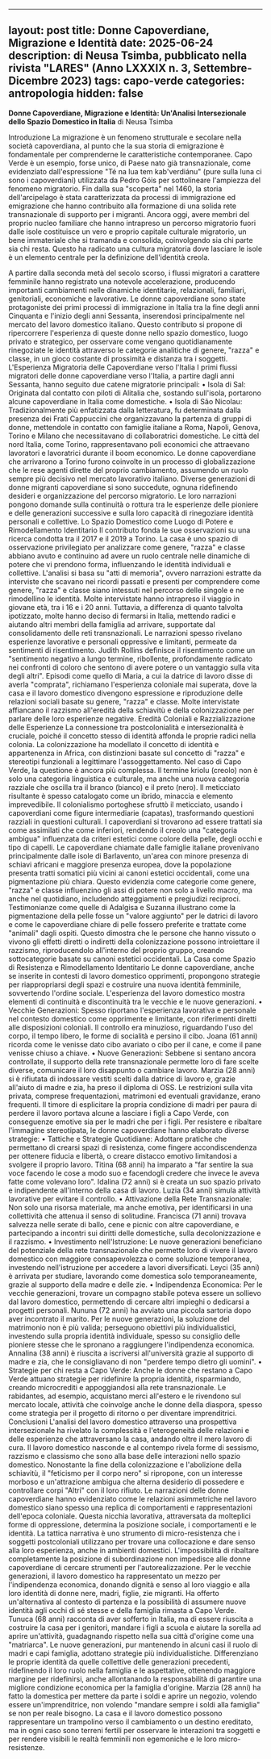 
---
layout: post
title: Donne Capoverdiane, Migrazione e Identità
date: 2025-06-24 
description: di Neusa Tsimba, pubblicato nella rivista "LARES" (Anno LXXXIX n. 3, Settembre-Dicembre 2023)
tags: capo-verde
categories: antropologia
hidden: false
---


**Donne Capoverdiane, Migrazione e Identità: Un'Analisi Intersezionale dello Spazio Domestico in Italia**
di Neusa Tsimba

Introduzione La migrazione è un fenomeno strutturale e secolare nella società capoverdiana, al punto che la sua storia di emigrazione è fondamentale per comprenderne le caratteristiche contemporanee. Capo Verde è un esempio, forse unico, di Paese nato già transnazionale, come evidenziato dall'espressione "Té na lua tem kab'verdiánu" (pure sulla luna ci sono i capoverdiani) utilizzata da Pedro Góis per sottolineare l'ampiezza del fenomeno migratorio. Fin dalla sua "scoperta" nel 1460, la storia dell'arcipelago è stata caratterizzata da processi di immigrazione ed emigrazione che hanno contribuito alla formazione di una solida rete transnazionale di supporto per i migranti. Ancora oggi, avere membri del proprio nucleo familiare che hanno intrapreso un percorso migratorio fuori dalle isole costituisce un vero e proprio capitale culturale migratorio, un bene immateriale che si tramanda e consolida, coinvolgendo sia chi parte sia chi resta. Questo ha radicato una cultura migratoria dove lasciare le isole è un elemento centrale per la definizione dell'identità creola.

A partire dalla seconda metà del secolo scorso, i flussi migratori a carattere femminile hanno registrato una notevole accelerazione, producendo importanti cambiamenti nelle dinamiche identitarie, relazionali, familiari, genitoriali, economiche e lavorative. Le donne capoverdiane sono state protagoniste dei primi processi di immigrazione in Italia tra la fine degli anni Cinquanta e l'inizio degli anni Sessanta, inserendosi principalmente nel mercato del lavoro domestico italiano. Questo contributo si propone di ripercorrere l'esperienza di queste donne nello spazio domestico, luogo privato e strategico, per osservare come vengano quotidianamente rinegoziate le identità attraverso le categorie analitiche di genere, "razza" e classe, in un gioco costante di prossimità e distanza tra i soggetti.
L'Esperienza Migratoria delle Capoverdiane verso l'Italia I primi flussi migratori delle donne capoverdiane verso l'Italia, a partire dagli anni Sessanta, hanno seguito due catene migratorie principali:
•
Isola di Sal: Originata dal contatto con piloti di Alitalia che, sostando sull'isola, portarono alcune capoverdiane in Italia come domestiche.
•
Isola di São Nicolau: Tradizionalmente più enfatizzata dalla letteratura, fu determinata dalla presenza dei Frati Cappuccini che organizzavano la partenza di gruppi di donne, mettendole in contatto con famiglie italiane a Roma, Napoli, Genova, Torino e Milano che necessitavano di collaboratrici domestiche.
Le città del nord Italia, come Torino, rappresentavano poli economici che attraevano lavoratori e lavoratrici durante il boom economico. Le donne capoverdiane che arrivarono a Torino furono coinvolte in un processo di globalizzazione che le rese agenti dirette del proprio cambiamento, assumendo un ruolo sempre più decisivo nel mercato lavorativo italiano. Diverse generazioni di donne migranti capoverdiane si sono succedute, ognuna ridefinendo desideri e organizzazione del percorso migratorio. Le loro narrazioni pongono domande sulla continuità o rottura tra le esperienze delle pioniere e delle generazioni successive e sulla loro capacità di rinegoziare identità personali e collettive.
Lo Spazio Domestico come Luogo di Potere e Rimodellamento Identitario Il contributo fonda le sue osservazioni su una ricerca condotta tra il 2017 e il 2019 a Torino. La casa è uno spazio di osservazione privilegiato per analizzare come genere, "razza" e classe abbiano avuto e continuino ad avere un ruolo centrale nelle dinamiche di potere che vi prendono forma, influenzando le identità individuali e collettive. L'analisi si basa su "atti di memoria", ovvero narrazioni estratte da interviste che scavano nei ricordi passati e presenti per comprendere come genere, "razza" e classe siano intessuti nel percorso delle singole e ne rimodellino le identità.
Molte intervistate hanno intrapreso il viaggio in giovane età, tra i 16 e i 20 anni. Tuttavia, a differenza di quanto talvolta ipotizzato, molte hanno deciso di fermarsi in Italia, mettendo radici e aiutando altri membri della famiglia ad arrivare, supportate dal consolidamento delle reti transnazionali.
Le narrazioni spesso rivelano esperienze lavorative e personali oppressive e limitanti, permeate da sentimenti di risentimento. Judith Rollins definisce il risentimento come un "sentimento negativo a lungo termine, ribollente, profondamente radicato nei confronti di coloro che sentono di avere potere o un vantaggio sulla vita degli altri". Episodi come quello di Maria, a cui la datrice di lavoro disse di averla "comprata", richiamano l'esperienza coloniale mai superata, dove la casa e il lavoro domestico divengono espressione e riproduzione delle relazioni sociali basate su genere, "razza" e classe. Molte intervistate affiancano il razzismo all'eredità della schiavitù e della colonizzazione per parlare delle loro esperienze negative.
Eredità Coloniali e Razzializzazione delle Esperienze La connessione tra postcolonialità e intersezionalità è cruciale, poiché il concetto stesso di identità affonda le proprie radici nella colonia. La colonizzazione ha modellato il concetto di identità e appartenenza in Africa, con distinzioni basate sul concetto di "razza" e stereotipi funzionali a legittimare l'assoggettamento.
Nel caso di Capo Verde, la questione è ancora più complessa. Il termine kriolu (creolo) non è solo una categoria linguistica e culturale, ma anche una nuova categoria razziale che oscilla tra il branco (bianco) e il preto (nero). Il meticciato risultante è spesso catalogato come un ibrido, minaccia e elemento imprevedibile. Il colonialismo portoghese sfruttò il meticciato, usando i capoverdiani come figure intermediarie (capatas), trasformando questioni razziali in questioni culturali. I capoverdiani si trovarono ad essere trattati sia come assimilati che come inferiori, rendendo il creolo una "categoria ambigua" influenzata da criteri estetici come colore della pelle, degli occhi e tipo di capelli.
Le capoverdiane chiamate dalle famiglie italiane provenivano principalmente dalle isole di Barlavento, un'area con minore presenza di schiavi africani e maggiore presenza europea, dove la popolazione presenta tratti somatici più vicini ai canoni estetici occidentali, come una pigmentazione più chiara. Questo evidenzia come categorie come genere, "razza" e classe influenzino gli assi di potere non solo a livello macro, ma anche nel quotidiano, includendo atteggiamenti e pregiudizi reciproci. Testimonianze come quelle di Adalgisa e Suzanna illustrano come la pigmentazione della pelle fosse un "valore aggiunto" per le datrici di lavoro e come le capoverdiane chiare di pelle fossero preferite e trattate come "animali" dagli ospiti. Questo dimostra che le persone che hanno vissuto o vivono gli effetti diretti o indiretti della colonizzazione possono introiettare il razzismo, riproducendolo all'interno del proprio gruppo, creando sottocategorie basate su canoni estetici occidentali.
La Casa come Spazio di Resistenza e Rimodellamento Identitario Le donne capoverdiane, anche se inserite in contesti di lavoro domestico opprimenti, propongono strategie per riappropriarsi degli spazi e costruire una nuova identità femminile, sovvertendo l'ordine sociale. L'esperienza del lavoro domestico mostra elementi di continuità e discontinuità tra le vecchie e le nuove generazioni.
•
Vecchie Generazioni: Spesso riportano l'esperienza lavorativa e personale nel contesto domestico come opprimente e limitante, con riferimenti diretti alle disposizioni coloniali. Il controllo era minuzioso, riguardando l'uso del corpo, il tempo libero, le forme di socialità e persino il cibo. Joana (61 anni) ricorda come le venisse dato cibo avariato o cibo per il cane, e come il pane venisse chiuso a chiave.
•
Nuove Generazioni: Sebbene si sentano ancora controllate, il supporto della rete transnazionale permette loro di fare scelte diverse, comunicare il loro disappunto o cambiare lavoro. Marzia (28 anni) si è rifiutata di indossare vestiti scelti dalla datrice di lavoro e, grazie all'aiuto di madre e zia, ha preso il diploma di OSS.
Le restrizioni sulla vita privata, comprese frequentazioni, matrimoni ed eventuali gravidanze, erano frequenti. Il timore di esplicitare la propria condizione di madri per paura di perdere il lavoro portava alcune a lasciare i figli a Capo Verde, con conseguenze emotive sia per le madri che per i figli.
Per resistere e ribaltare l'immagine stereotipata, le donne capoverdiane hanno elaborato diverse strategie:
•
Tattiche e Strategie Quotidiane: Adottare pratiche che permettano di crearsi spazi di resistenza, come fingere accondiscendenza per ottenere fiducia e libertà, o creare distacco emotivo limitandosi a svolgere il proprio lavoro. Titina (68 anni) ha imparato a "far sentire la sua voce facendo le cose a modo suo e facendogli credere che invece le aveva fatte come volevano loro". Idalina (72 anni) si è creata un suo spazio privato e indipendente all'interno della casa di lavoro. Luzia (34 anni) simula attività lavorative per evitare il controllo.
•
Attivazione della Rete Transnazionale: Non solo una risorsa materiale, ma anche emotiva, per identificarsi in una collettività che attenua il senso di solitudine. Francisca (71 anni) trovava salvezza nelle serate di ballo, cene e picnic con altre capoverdiane, e partecipando a incontri sui diritti delle domestiche, sulla decolonizzazione e il razzismo.
•
Investimento nell'Istruzione: Le nuove generazioni beneficiano del potenziale della rete transnazionale che permette loro di vivere il lavoro domestico con maggiore consapevolezza o come soluzione temporanea, investendo nell'istruzione per accedere a lavori diversificati. Leyci (35 anni) è arrivata per studiare, lavorando come domestica solo temporaneamente, grazie al supporto della madre e delle zie.
•
Indipendenza Economica: Per le vecchie generazioni, trovare un compagno stabile poteva essere un sollievo dal lavoro domestico, permettendo di cercare altri impieghi o dedicarsi a progetti personali. Nununa (72 anni) ha avviato una piccola sartoria dopo aver incontrato il marito. Per le nuove generazioni, la soluzione del matrimonio non è più valida; perseguono obiettivi più individualistici, investendo sulla propria identità individuale, spesso su consiglio delle pioniere stesse che le spronano a raggiungere l'indipendenza economica. Annalina (38 anni) è riuscita a iscriversi all'università grazie al supporto di madre e zia, che le consigliavano di non "perdere tempo dietro gli uomini".
•
Strategie per chi resta a Capo Verde: Anche le donne che restano a Capo Verde attuano strategie per ridefinire la propria identità, risparmiando, creando microcrediti e appoggiandosi alla rete transnazionale. Le rabidantes, ad esempio, acquistano merci all'estero e le rivendono sul mercato locale, attività che coinvolge anche le donne della diaspora, spesso come strategia per il progetto di ritorno o per diventare imprenditrici.
Conclusioni L'analisi del lavoro domestico attraverso una prospettiva intersezionale ha rivelato la complessità e l'eterogeneità delle relazioni e delle esperienze che attraversano la casa, andando oltre il mero lavoro di cura. Il lavoro domestico nasconde e al contempo rivela forme di sessismo, razzismo e classismo che sono alla base delle interazioni nello spazio domestico. Nonostante la fine della colonizzazione e l'abolizione della schiavitù, il "feticismo per il corpo nero" si ripropone, con un interesse morboso e un'attrazione ambigua che alterna desiderio di possedere e controllare corpi "Altri" con il loro rifiuto.
Le narrazioni delle donne capoverdiane hanno evidenziato come le relazioni asimmetriche nel lavoro domestico siano spesso una replica di comportamenti e rappresentazioni dell'epoca coloniale. Questa nicchia lavorativa, attraversata da molteplici forme di oppressione, determina la posizione sociale, i comportamenti e le identità. La tattica narrativa è uno strumento di micro-resistenza che i soggetti postcoloniali utilizzano per trovare una collocazione e dare senso alla loro esperienza, anche in ambienti domestici. L'impossibilità di ribaltare completamente la posizione di subordinazione non impedisce alle donne capoverdiane di cercare strumenti per l'autorealizzazione.
Per le vecchie generazioni, il lavoro domestico ha rappresentato un mezzo per l'indipendenza economica, donando dignità e senso al loro viaggio e alla loro identità di donne nere, madri, figlie, zie migranti. Ha offerto un'alternativa al contesto di partenza e la possibilità di assumere nuove identità agli occhi di sé stesse e della famiglia rimasta a Capo Verde. Tunuca (68 anni) racconta di aver sofferto in Italia, ma di essere riuscita a costruire la casa per i genitori, mandare i figli a scuola e aiutare la sorella ad aprire un'attività, guadagnando rispetto nella sua città d'origine come una "matriarca".
Le nuove generazioni, pur mantenendo in alcuni casi il ruolo di madri e capi famiglia, adottano strategie più individualistiche. Differenziano le proprie identità da quelle collettive delle generazioni precedenti, ridefinendo il loro ruolo nella famiglia e le aspettative, ottenendo maggiore margine per ridefinirsi, anche allontanando la responsabilità di garantire una migliore condizione economica per la famiglia d'origine. Marzia (28 anni) ha fatto la domestica per mettere da parte i soldi e aprire un negozio, volendo essere un'imprenditrice, non volendo "mandare sempre i soldi alla famiglia" se non per reale bisogno.
La casa e il lavoro domestico possono rappresentare un trampolino verso il cambiamento o un destino ereditato, ma in ogni caso sono terreni fertili per osservare le interazioni tra soggetti e per rendere visibili le realtà femminili non egemoniche e le loro micro-resistenze.
